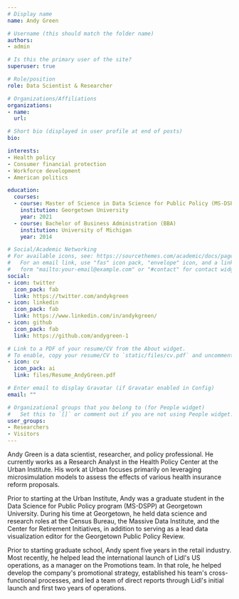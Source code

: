 ```yaml
---
# Display name
name: Andy Green

# Username (this should match the folder name)
authors:
- admin

# Is this the primary user of the site?
superuser: true

# Role/position
role: Data Scientist & Researcher

# Organizations/Affiliations
organizations:
- name: 
  url:

# Short bio (displayed in user profile at end of posts)
bio: 

interests:
- Health policy
- Consumer financial protection
- Workforce development
- American politics

education:
  courses:
  - course: Master of Science in Data Science for Public Policy (MS-DSPP)
    institution: Georgetown University
    year: 2021
  - course: Bachelor of Business Administration (BBA)
    institution: University of Michigan
    year: 2014

# Social/Academic Networking
# For available icons, see: https://sourcethemes.com/academic/docs/page-builder/#icons
#   For an email link, use "fas" icon pack, "envelope" icon, and a link in the
#   form "mailto:your-email@example.com" or "#contact" for contact widget.
social:
- icon: twitter
  icon_pack: fab
  link: https://twitter.com/andykgreen
- icon: linkedin
  icon_pack: fab
  link: https://www.linkedin.com/in/andykgreen/
- icon: github
  icon_pack: fab
  link: https://github.com/andygreen-1

# Link to a PDF of your resume/CV from the About widget.
# To enable, copy your resume/CV to `static/files/cv.pdf` and uncomment the lines below.
- icon: cv
  icon_pack: ai
  link: files/Resume_AndyGreen.pdf

# Enter email to display Gravatar (if Gravatar enabled in Config)
email: ""

# Organizational groups that you belong to (for People widget)
#   Set this to `[]` or comment out if you are not using People widget.
user_groups:
- Researchers
- Visitors
---
```


Andy Green is a data scientist, researcher, and policy professional. He currently works as a Research Analyst in the Health Policy Center at the Urban Institute. His work at Urban focuses primarily on leveraging microsimulation models to assess the effects of various health insurance reform proposals. 

Prior to starting at the Urban Institute, Andy was a graduate student in the Data Science for Public Policy program (MS-DSPP) at Georgetown University. During his time at Georgetown, he held data science and research roles at the Census Bureau, the Massive Data Institute, and the Center for Retirement Initiatives, in addition to serving as a lead data visualization editor for the Georgetown Public Policy Review.

Prior to starting graduate school, Andy spent five years in the retail industry. Most recently, he helped lead the international launch of Lidl's US operations, as a manager on the Promotions team. In that role, he helped develop the company's promotional strategy, established his team's cross-functional processes, and led a team of direct reports through Lidl's initial launch and first two years of operations.
